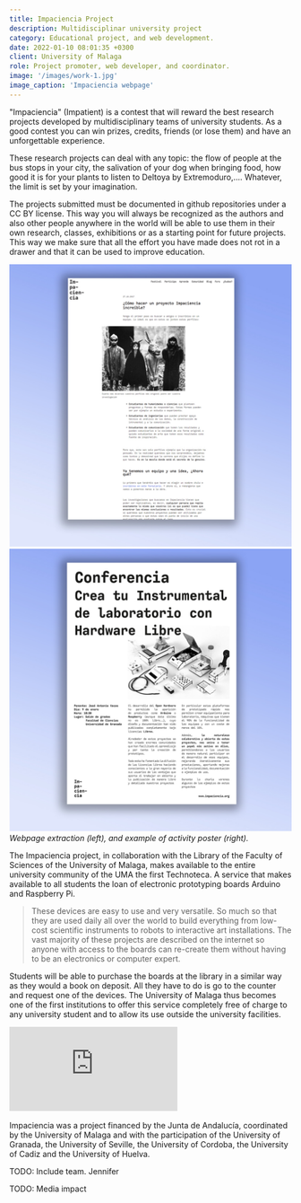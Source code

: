 ```yaml
---
title: Impaciencia Project
description: Multidisciplinar university project
category: Educational project, and web development.
date: 2022-01-10 08:01:35 +0300
client: University of Malaga
role: Project promoter, web developer, and coordinator.
image: '/images/work-1.jpg'
image_caption: 'Impaciencia webpage'
---
```


"Impaciencia" (Impatient) is a contest that will reward the best research projects developed by multidisciplinary teams of university students. As a good contest you can win prizes, credits, friends (or lose them) and have an unforgettable experience.

These research projects can deal with any topic: the flow of people at the bus stops in your city, the salivation of your dog when bringing food, how good it is for your plants to listen to Deltoya by Extremoduro,.... Whatever, the limit is set by your imagination.

The projects submitted must be documented in github repositories under a CC BY license. This way you will always be recognized as the authors and also other people anywhere in the world will be able to use them in their own research, classes, exhibitions or as a starting point for future projects. This way we make sure that all the effort you have made does not rot in a drawer and that it can be used to improve education.

<div class="gallery-box">
  <div class="gallery">
    <img src="/images/work-1-2.jpg" loading="lazy" alt="Project">
    <img src="/images/work-1-3.jpg" loading="lazy" alt="Project">
  </div>
  <em>Webpage extraction (left), and example of activity poster (right).</em>
</div>

The Impaciencia project, in collaboration with the Library of the Faculty of Sciences of the University of Malaga, makes available to the entire university community of the UMA the first Technoteca. A service that makes available to all students the loan of electronic prototyping boards Arduino and Raspberry Pi.

> These devices are easy to use and very versatile. So much so that they are used daily all over the world to build everything from low-cost scientific instruments to robots to interactive art installations. The vast majority of these projects are described on the internet so anyone with access to the boards can re-create them without having to be an electronics or computer expert.

Students will be able to purchase the boards at the library in a similar way as they would a book on deposit. All they have to do is go to the counter and request one of the devices. The University of Malaga thus becomes one of the first institutions to offer this service completely free of charge to any university student and to allow its use outside the university facilities.

<p><iframe src="https://www.youtube.com/embed/0bQn7--NChg" loading="lazy" frameborder="0" allowfullscreen></iframe></p>

Impaciencia was a project financed by the Junta de Andalucía, coordinated by the University of Malaga and with the participation of the University of Granada, the University of Seville, the University of Cordoba, the University of Cadiz and the University of Huelva.

TODO: Include team. Jennifer

TODO: Media impact